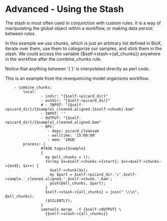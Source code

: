 # Advanced - Using the Stash

The stash is most often used in conjunction with custom rules. It is a way of manipulating the global object within a workflow, or making data persist between rules.

In this example we use chunks, which is just an arbitrary list defined in BioX, iterate over them, use them to categorize our samples, and stick them in the stash. We could access the variable {$self-&gt;stash-&gt;{all\_chunks}} anywhere in the workflow after the combine\_chunks rule.

Notice that anything between '{ }' is interpolated directly as perl code.

This is an example from the resequencing model organisms workflow.

```
    - combine_chunks:
        local:
                - indir: "{$self->picard_dir}"
                - outdir: "{$self->picard_dir}"
                # - INPUT: "{$self->picard_dir}/{$sample}_cleaned.aligned.{$self->chunk}.bam"
                - INPUT: ''
                - OUTPUT: "{$self->picard_dir}/{$sample}_cleaned.aligned.bam"
                - HPC:
                   - deps: picard_cleansam
                   - walltime: '15:00:00'
                   - mem: '28GB'
        process: |
                #TASK tags={$sample}
                {
                  my @all_chunks = ();
                  for(my $x=$self->chunks->{start}; $x<=$self->chunks->{end}; $x++) {
                    $self->chunk($x);
                    my $part = $self->picard_dir.'/'.$self->sample.'_cleaned.aligned.'.$self->chunk.'.bam';
                    push(@all_chunks, $part);
                  }
                  $self->stash->{all_chunks} = join(" \\\n", @all_chunks);
                  ($SILENTLY);
                }
                samtools merge  -f {$self->OUTPUT} \
                  {$self->stash->{all_chunks}}
```

## 





